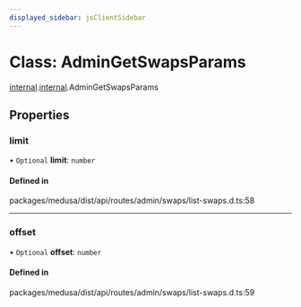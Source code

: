 ```yaml
---
displayed_sidebar: jsClientSidebar
---
```


# Class: AdminGetSwapsParams

[internal](../modules/internal-8.md).[internal](../modules/internal-8.internal.md).AdminGetSwapsParams

## Properties

### limit

• `Optional` **limit**: `number`

#### Defined in

packages/medusa/dist/api/routes/admin/swaps/list-swaps.d.ts:58

___

### offset

• `Optional` **offset**: `number`

#### Defined in

packages/medusa/dist/api/routes/admin/swaps/list-swaps.d.ts:59
